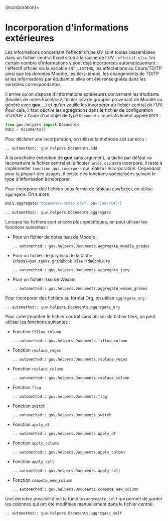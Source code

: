 (incorporation)=

# Incorporation d'informations extérieures

Les informations concernant l'effectif d'une UV sont toutes
rassemblées dans un fichier central Excel situé à la racine de l'UV :
`effectif.xlsx`. Un certain nombre d'informations y sont déjà
incorporées automatiquement : l'effectif officiel via la variable
`ENT_LISTING`, les affectations au Cours/TD/TP ainsi que les données
Moodle, les tiers-temps, les changements de TD/TP et les informations
par étudiant si elles ont été renseignées dans les variables
correspondantes.

Il arrive qu'on dispose d'informations extérieures concernant les
étudiants (feuilles de notes Excel/csv, fichier csv de groupes
provenant de Moodle ou généré avec **guv**,...) et qu'on veuille les
incorporer au fichier central de l'UV. Pour cela, il faut décrire les
agrégations dans le fichier de configuration d'UV/UE à l'aide d'un
objet de type `Documents` impérativement appelé `DOCS` :

```python
from guv.helpers import Documents
DOCS = Documents()
```

Pour déclarer une incorporation, on utiliser la méthode `add` sur
`DOCS` :

```{eval-rst}
.. automethod:: guv.helpers.Documents.add
```

À la prochaine exécution de **guv** sans argument, la tâche par défaut
va reconstruire le fichier central et le fichier `notes.csv` sera
incorporé. Il reste à implémenter `fonction_qui_incorpore` qui
réalise l'incorporation. Cependant pour la plupart des usages, il
existe des fonctions spécialisées suivant le type d'information à
incorporer.

Pour incorporer des fichiers sous forme de tableau csv/Excel, on
utilise `aggregate`. On a alors

```python
DOCS.aggregate("documents/notes.csv", on="Courriel")
```

```{eval-rst}
.. automethod:: guv.helpers.Documents.aggregate
```

Lorsque les fichiers sont encore plus spécifiques, on peut utiliser
les fonctions suivantes :

- Pour un fichier de notes issu de Moodle :

  ```{eval-rst}
  .. automethod:: guv.helpers.Documents.aggregate_moodle_grades
  ```

- Pour un fichier de jury issu de la tâche
  {class}`~guv.tasks.gradebook.XlsGradeBookJury`

  ```{eval-rst}
  .. automethod:: guv.helpers.Documents.aggregate_jury
  ```

- Pour un fichier issu de Wexam

  ```{eval-rst}
  .. automethod:: guv.helpers.Documents.aggregate_wexam_grades
  ```

Pour incorporer des fichiers au format Org, on utilise
`aggregate_org` :

```{eval-rst}
.. automethod:: guv.helpers.Documents.aggregate_org
```

Pour créer/modifier le fichier central sans utiliser de fichier tiers,
on peut utiliser les fonctions suivantes :

- Fonction `fillna_column`

  ```{eval-rst}
  .. automethod:: guv.helpers.Documents.fillna_column
  ```

- Fonction `replace_regex`

  ```{eval-rst}
  .. automethod:: guv.helpers.Documents.replace_regex
  ```

- Fonction `replace_column`

  ```{eval-rst}
  .. automethod:: guv.helpers.Documents.replace_column
  ```

- Fonction `flag`

  ```{eval-rst}
  .. automethod:: guv.helpers.Documents.flag
  ```

- Fonction `switch`

  ```{eval-rst}
  .. automethod:: guv.helpers.Documents.switch
  ```

- Fonction `apply_df`

  ```{eval-rst}
  .. automethod:: guv.helpers.Documents.apply_df
  ```

- Fonction `apply_column`

  ```{eval-rst}
  .. automethod:: guv.helpers.Documents.apply_column
  ```

- Fonction `apply_cell`

  ```{eval-rst}
  .. automethod:: guv.helpers.Documents.apply_cell
  ```

- Fonction `compute_new_column`

  ```{eval-rst}
  .. automethod:: guv.helpers.Documents.compute_new_column
  ```

Une dernière possibilité est la fonction `aggregate_self` qui permet de garder
les colonnes qui ont été modifiées manuellement dans le fichier central.

```{eval-rst}
.. automethod:: guv.helpers.Documents.aggregate_self
```
